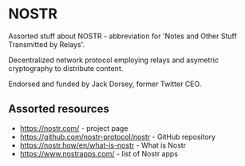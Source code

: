 # NOSTR

Assorted stuff about NOSTR - abbreviation for 'Notes and Other Stuff Transmitted by Relays'.

Decentralized network protocol employing relays and asymetric cryptography to distribute content.

Endorsed and funded by Jack Dorsey, former Twitter CEO.

## Assorted resources

- https://nostr.com/ - project page
- https://github.com/nostr-protocol/nostr - GitHub repository
- https://nostr.how/en/what-is-nostr - What is Nostr
- https://www.nostrapps.com/ - list of Nostr apps
